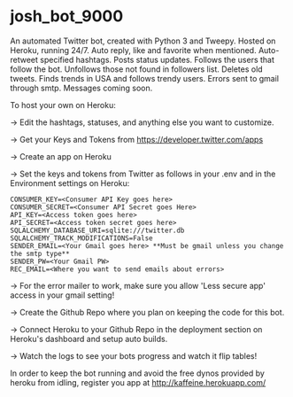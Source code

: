 # josh_bot_9000
An automated Twitter bot, created with Python 3 and Tweepy. Hosted on Heroku, running 24/7. Auto reply, like and favorite when mentioned. Auto-retweet specified hashtags. Posts status updates. Follows the users that follow the bot. Unfollows those not found in followers list. Deletes old tweets. Finds trends in USA and follows trendy users. Errors sent to gmail through smtp. Messages coming soon.

To host your own on Heroku:

-> Edit the hashtags, statuses, and anything else you want to customize.

-> Get your Keys and Tokens from https://developer.twitter.com/apps

-> Create an app on Heroku

-> Set the keys and tokens from Twitter as follows in your .env and in the Environment settings on Heroku:
```
CONSUMER_KEY=<Consumer API Key goes here>
CONSUMER_SECRET=<Consumer API Secret goes Here>
API_KEY=<Access token goes here>
API_SECRET=<Access token secret goes here>
SQLALCHEMY_DATABASE_URI=sqlite:///twitter.db
SQLALCHEMY_TRACK_MODIFICATIONS=False
SENDER_EMAIL=<Your Gmail goes here> **Must be gmail unless you change the smtp type**
SENDER_PW=<Your Gmail PW>
REC_EMAIL=<Where you want to send emails about errors>
```

-> For the error mailer to work, make sure you allow 'Less secure app' access in your gmail setting!

-> Create the Github Repo where you plan on keeping the code for this bot.

-> Connect Heroku to your Github Repo in the deployment section on Heroku's dashboard and setup auto builds.

-> Watch the logs to see your bots progress and watch it flip tables!

In order to keep the bot running and avoid the free dynos provided by heroku from idling, register you app at http://kaffeine.herokuapp.com/
